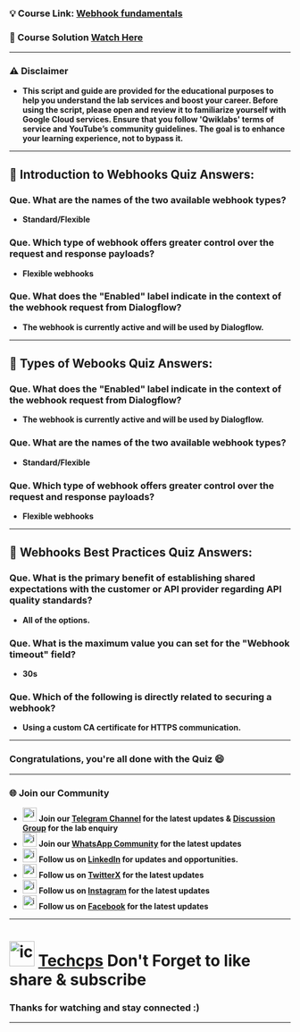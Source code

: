
### 💡 Course Link: [Webhook fundamentals](https://www.cloudskillsboost.google/paths/371/course_templates/1107?utm_source=qwiklabs&utm_medium=lp&utm_campaign=arcade24)

### 🚀 Course Solution [Watch Here](https://youtu.be/lcU_EdHbYlo)

---

### ⚠️ Disclaimer
- **This script and guide are provided for the educational purposes to help you understand the lab services and boost your career. Before using the script, please open and review it to familiarize yourself with Google Cloud services. Ensure that you follow 'Qwiklabs' terms of service and YouTube’s community guidelines. The goal is to enhance your learning experience, not to bypass it.**
---

## 🚨 Introduction to Webhooks Quiz Answers:

### Que. What are the names of the two available webhook types?
- **Standard/Flexible**

### Que. Which type of webhook offers greater control over the request and response payloads?
- **Flexible webhooks**

### Que. What does the "Enabled" label indicate in the context of the webhook request from Dialogflow?
- **The webhook is currently active and will be used by Dialogflow.**
---

## 🚨 Types of Webooks Quiz Answers:

### Que. What does the "Enabled" label indicate in the context of the webhook request from Dialogflow?
- **The webhook is currently active and will be used by Dialogflow.**

### Que. What are the names of the two available webhook types?
- **Standard/Flexible**

### Que. Which type of webhook offers greater control over the request and response payloads?
- **Flexible webhooks**
---

## 🚨 Webhooks Best Practices Quiz Answers:

### Que. What is the primary benefit of establishing shared expectations with the customer or API provider regarding API quality standards?
- **All of the options.**

### Que. What is the maximum value you can set for the "Webhook timeout" field?
- **30s**

### Que. Which of the following is directly related to securing a webhook?
- **Using a custom CA certificate for HTTPS communication.**

---
### Congratulations, you're all done with the Quiz 😄
---

### 🌐 Join our Community

- <img src="https://github.com/user-attachments/assets/a4a4b767-151c-461d-bca1-da6d4c0cd68a" alt="icon" width="25" height="25"> **Join our [Telegram Channel](https://t.me/Techcps) for the latest updates & [Discussion Group](https://t.me/Techcpschat) for the lab enquiry**
- <img src="https://github.com/user-attachments/assets/aa10b8b2-5424-40bc-8911-7969f29f6dae" alt="icon" width="25" height="25"> **Join our [WhatsApp Community](https://whatsapp.com/channel/0029Va9nne147XeIFkXYv71A) for the latest updates**
- <img src="https://github.com/user-attachments/assets/b9da471b-2f46-4d39-bea9-acdb3b3a23b0" alt="icon" width="25" height="25"> **Follow us on [LinkedIn](https://www.linkedin.com/company/techcps/) for updates and opportunities.**
- <img src="https://github.com/user-attachments/assets/a045f610-775d-432a-b171-97a2d19718e2" alt="icon" width="25" height="25"> **Follow us on [TwitterX](https://twitter.com/Techcps_/) for the latest updates**
- <img src="https://github.com/user-attachments/assets/84e23456-7ed3-402a-a8a9-5d2fb5b44849" alt="icon" width="25" height="25"> **Follow us on [Instagram](https://instagram.com/techcps/) for the latest updates**
- <img src="https://github.com/user-attachments/assets/fc77ddc4-5b3b-42a9-a8da-e5561dce0c70" alt="icon" width="25" height="25"> **Follow us on [Facebook](https://facebook.com/techcps/) for the latest updates**

---

# <img src="https://github.com/user-attachments/assets/6ee41001-c795-467c-8d96-06b56c246b9c" alt="icon" width="45" height="45"> [Techcps](https://www.youtube.com/@techcps) Don't Forget to like share & subscribe

### Thanks for watching and stay connected :)
---
